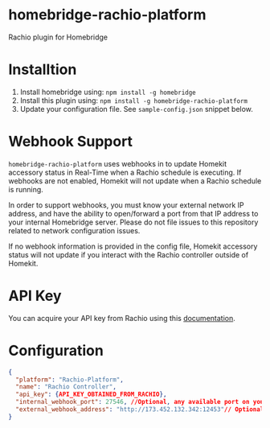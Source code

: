 # homebridge-rachio-platform

Rachio plugin for Homebridge

# Installtion

1. Install homebridge using: `npm install -g homebridge`
2. Install this plugin using: `npm install -g homebridge-rachio-platform`
3. Update your configuration file. See `sample-config.json` snippet below.

# Webhook Support
`homebridge-rachio-platform` uses webhooks in to update Homekit accessory status in Real-Time when a Rachio schedule is executing. If webhooks are not enabled, Homekit will not update when a Rachio schedule is running.

In order to support webhooks, you must know your external network IP address, and have the ability to open/forward a port from that IP address to your internal Homebridge server. Please do not file issues to this repository related to network configuration issues.

If no webhook information is provided in the config file, Homekit accessory status will not update if you interact with the Rachio controller outside of Homekit.

# API Key

You can acquire your API key from Rachio using this [documentation](https://rachio.readme.io/docs/authentication).

# Configuration

```json
{
  "platform": "Rachio-Platform",
  "name": "Rachio Controller",
  "api_key": {API_KEY_OBTAINED_FROM_RACHIO},
  "internal_webhook_port": 27546, //Optional, any available port on your homebridge server. 
  "external_webhook_address": "http://173.452.132.342:12453"// Optional, your pubvlic facing network IP address and available port
}
```

